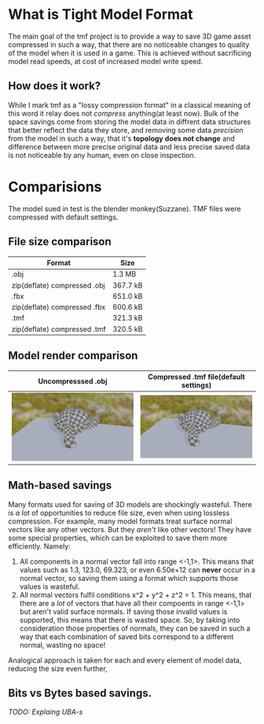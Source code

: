 # What is Tight Model Format
The main goal of the tmf project is to provide a way to save 3D game asset compressed in such a way, that there are no noticeable changes to quality of the model when it is used in a game. This is achieved without sacrificing model read speeds, at cost of increased model write speed.
## How does it work?
While I mark tmf as a "lossy compression format" in a classical meaning of this word it relay does not *compress* anything(at least now). Bulk of the space savings come from storing the model data in diffrent data structures that better reflect the data they store, and removing some data *precision* from the model in such a way, that it's **topology does not change** and difference between more precise original data and less precise saved data is not noticeable by any human, even on close inspection.
# Comparisions
The model sued in test is the blender monkey(Suzzane). TMF files were compressed with default settings.
## File size comparison
| Format | Size |
|--------|------|
| .obj   | 1.3 MB |
| zip(deflate) compressed .obj | 367.7 kB |
| .fbx | 651.0 kB |
| zip(deflate) compressed .fbx | 600.6 kB |
| .tmf |  321.3 kB |
| zip(deflate) compressed .tmf | 320.5 kB |
## Model render comparison
| Uncompresssed .obj | Compressed .tmf file(default settings) |
| ------------------ | ---------------------------------------|
| <img src="docs/original.png"> | <img src="docs/tmf.png"> |
## Math-based savings
Many formats used for saving of 3D models are shockingly wasteful. There is *a lot* of opportunities to reduce file size, even when using lossless compression. For example, many model formats treat surface normal vectors like any other vectors. But they *aren't* like other vectors! They have some special properties, which can be exploited to save them more efficiently. Namely:
1. All components in a normal vector fall into range <-1,1>. This means that values such as 1.3, 123.0, 69.323, or even 6.50e+12 can **never** occur in a normal vector, so saving them using a format which supports those values is wasteful.
2. All normal vectors fulfil conditions x^2 + y^2 + z^2 = 1. This means, that there are a *lot* of vectors that have all their compoents in range <-1,1> but aren't valid surface normals. If saving those invalid values is supported, this means that there is wasted space. 
So, by taking into consideration those properties of normals, they can be saved in such a way that each combination of saved bits correspond to a different normal, wasting no space! 

Analogical approach is taken for each and every element of model data, reducing the size even further,
## Bits vs Bytes based savings.
*TODO: Explaing UBA-s*


